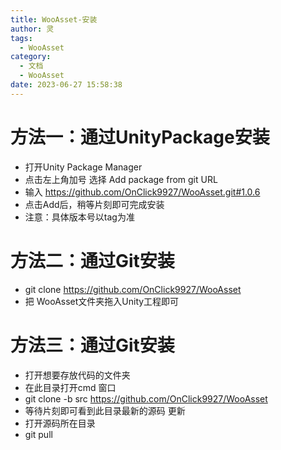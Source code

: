 ```yaml
---
title: WooAsset-安装
author: 灵
tags:
  - WooAsset
category:
  - 文档
  - WooAsset
date: 2023-06-27 15:58:38
---
```

# 方法一：通过UnityPackage安装
* 打开Unity Package Manager
* 点击左上角加号 选择 Add package from git URL
* 输入 https://github.com/OnClick9927/WooAsset.git#1.0.6
* 点击Add后，稍等片刻即可完成安装
* 注意：具体版本号以tag为准
# 方法二：通过Git安装
* git clone https://github.com/OnClick9927/WooAsset
* 把 WooAsset文件夹拖入Unity工程即可
# 方法三：通过Git安装
* 打开想要存放代码的文件夹
* 在此目录打开cmd 窗口
* git clone -b src https://github.com/OnClick9927/WooAsset
* 等待片刻即可看到此目录最新的源码
更新 
* 打开源码所在目录
* git pull

